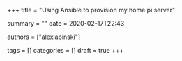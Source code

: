 +++
title = "Using Ansible to provision my home pi server"

summary = ""
date = 2020-02-17T22:43

authors = ["alexlapinski"]

tags = []
categories = []
draft = true
+++
